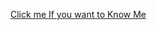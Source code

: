 <a href="https://kituu02.github.io/MY_PROJECTS_ON_WEBDEVELOPMENT/">Click me If you want to Know Me</a>



